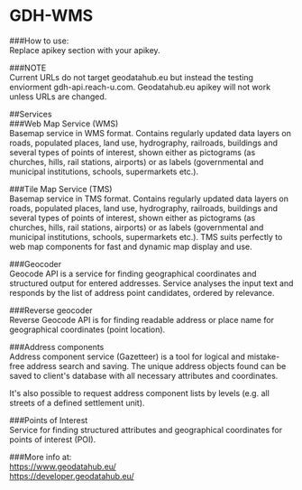 # GDH-WMS
###How to use:  
Replace apikey section with your apikey.
  
###NOTE  
Current URLs do not target geodatahub.eu but instead the testing enviorment gdh-api.reach-u.com. Geodatahub.eu apikey will not work unless URLs are changed.

##Services  
###Web Map Service (WMS)  
Basemap service in WMS format. Contains regularly updated data layers on roads, populated places, land use, hydrography, railroads, buildings and several types of 
points of interest, shown either as pictograms (as churches, hills, rail stations, airports) or as labels (governmental and municipal institutions, schools, supermarkets etc.).

###Tile Map Service (TMS)  
Basemap service in TMS format. Contains regularly updated data layers on roads, populated places, land use, hydrography, railroads, buildings and several types of 
points of interest, shown either as pictograms (as churches, hills, rail stations, airports) or as labels (governmental and municipal institutions, schools, supermarkets etc.). 
TMS suits perfectly to web map components for fast and dynamic map display and use.

###Geocoder  
Geocode API is a service for finding geographical coordinates and structured output for entered addresses. Service analyses the input text and responds by the list of address point candidates, ordered by relevance.

###Reverse geocoder  
Reverse Geocode API is for finding readable address or place name for geographical coordinates (point location).

###Address components  
Address component service (Gazetteer) is a tool for logical and mistake-free address search and saving. The unique address objects found can be saved to client's database with all necessary attributes and coordinates.  
  
It's also possible to request address component lists by levels (e.g. all streets of a defined settlement unit).
  
###Points of Interest  
Service for finding structured attributes and geographical coordinates for points of interest (POI).

###More info at:  
https://www.geodatahub.eu/  
https://developer.geodatahub.eu/  